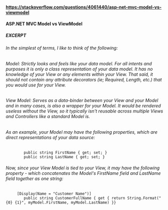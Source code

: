 #### https://stackoverflow.com/questions/4061440/asp-net-mvc-model-vs-viewmodel
#### ASP.NET MVC Model vs ViewModel

##### EXCERPT

###### In the simplest of terms, I like to think of the following:

###### Model: Strictly looks and feels like your data model. For all intents and purposes it is only a class representation of your data model. It has no knowledge of your View or any elements within your View. That said, it should not contain any attribute decorators (ie; Required, Length, etc.) that you would use for your View.

###### View Model: Serves as a data-binder between your View and your Model and in many cases, is also a wrapper for your Model. It would be rendered useless without the View, so it typically isn't reusable across multiple Views and Controllers like a standard Model is.

###### As an example, your Model may have the following properties, which are direct representations of your data source:
            public string FirstName { get; set; }
            public string LastName { get; set; }
######    Now, since your View Model is tied to your View, it may have the following property - which concatenates the Model's FirstName field and LastName field together as one string:

         [Display(Name = "Customer Name")]                
            public string CustomerFullName { get { return String.Format("{0} {1}", myModel.FirstName, myModel.LastName) }}
